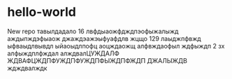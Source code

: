 # hello-world
New repo
тавылдадало 16
лвфдыаожфдждпэофыжалыжд аждыпждэфыаож джаждэажэыфуафдлв жцщо 129 лаыджпфвжд
ыфваыдлвывдл ыйаоыдлпофц аоцждаожщ алфвждаофыл ждфыждп  2
зх алфыждплфждал алждвалЦУЖДАЛФ ЖДВАФЦЖДПФУЖДПФУЖДПФЫЖДПФЖДП ДЖАЛЫЖДВ ждждвалждк
